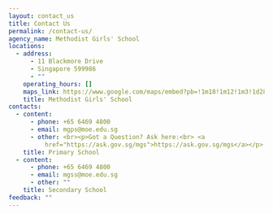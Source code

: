 ```yaml
---
layout: contact_us
title: Contact Us
permalink: /contact-us/
agency_name: Methodist Girls' School
locations:
  - address:
      - 11 Blackmore Drive
      - Singapore 599986
      - ""
    operating_hours: []
    maps_link: https://www.google.com/maps/embed?pb=!1m18!1m12!1m3!1d2820.462778244968!2d103.78463584541922!3d1.3341530785734816!2m3!1f0!2f0!3f0!3m2!1i1024!2i768!4f13.1!3m3!1m2!1s0x31da1084446b721d%3A0xcbcfd322dea1c70f!2sMethodist%20Girls'%20School!5e0!3m2!1sen!2ssg!4v1665467992748!5m2!1sen!2ssg
    title: Methodist Girls' School
contacts:
  - content:
      - phone: +65 6469 4800
      - email: mgps@moe.edu.sg
      - other: <br><p>Got a Question? Ask here:<br> <a
          href="https://ask.gov.sg/mgs">https://ask.gov.sg/mgs</a></p>
    title: Primary School
  - content:
      - phone: +65 6469 4800
      - email: mgss@moe.edu.sg
      - other: ""
    title: Secondary School
feedback: ""
---
```

